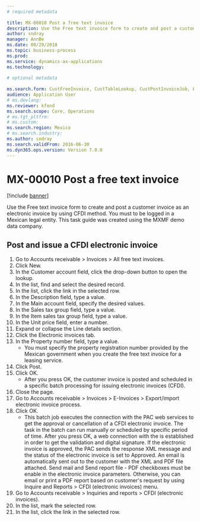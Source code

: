 ```yaml
--- 
# required metadata 
 
title: MX-00010 Post a free text invoice
description: Use the Free text invoice form to create and post a customer invoice as an electronic invoice by using CFDI method. 
author: sndray
manager: AnnBe 
ms.date: 08/29/2018
ms.topic: business-process 
ms.prod:  
ms.service: dynamics-ax-applications 
ms.technology:  
 
# optional metadata 
 
ms.search.form: CustFreeInvoice, CustTableLookup, CustPostInvoiceJob, EInvoiceCFDIJournal_AR   
audience: Application User 
# ms.devlang:  
ms.reviewer: kfend
ms.search.scope: Core, Operations 
# ms.tgt_pltfrm:  
# ms.custom:  
ms.search.region: Mexico
# ms.search.industry: 
ms.author: sndray
ms.search.validFrom: 2016-06-30 
ms.dyn365.ops.version: Version 7.0.0 
---
```

# MX-00010 Post a free text invoice

[!include [banner](../../includes/banner.md)]

Use the Free text invoice form to create and post a customer invoice as an electronic invoice by using CFDI method. You must to be logged in a Mexican legal entity. This task guide was created using the MXMF demo data company.


## Post and issue a CFDI electronic invoice
1. Go to Accounts receivable > Invoices > All free text invoices.
2. Click New.
3. In the Customer account field, click the drop-down button to open the lookup.
4. In the list, find and select the desired record.
5. In the list, click the link in the selected row.
6. In the Description field, type a value.
7. In the Main account field, specify the desired values.
8. In the Sales tax group field, type a value.
9. In the Item sales tax group field, type a value.
10. In the Unit price field, enter a number.
11. Expand or collapse the Line details section.
12. Click the Electronic invoices tab.
13. In the Property number field, type a value.
    * You must specify the property registration number provided by the Mexican government when you create the free text invoice for a leasing service.  
14. Click Post.
15. Click OK.
    * After you press OK, the customer invoice is posted and scheduled in a specific batch processing for issuing electronic invoices (CFDI).  
16. Close the page.
17. Go to Accounts receivable > Invoices > E-Invoices > Export/import electronic invoice process.
18. Click OK.
    * This batch job executes the connection with the PAC web services to get the approval or cancellation of a CFDI electronic invoice. The task in the batch can run manually or scheduled by specific period of time.       After you press OK, a web connection with the  is established in order to get the validation and digital signature. If the electronic invoice is approved,  the PAC sends the response XML message and the status of the electronic invoice is set to Approved. An email is automatically sent out to the customer with the XML and PDF file attached. Send mail and Send report file - PDF checkboxes must be enable in the electronic invoice parameters. Otherwise, you can email or print a PDF report based on customer's request by using Inquire and Reports > CFDI (electronic invoices) menu.    
19. Go to Accounts receivable > Inquiries and reports > CFDI (electronic invoices).
20. In the list, mark the selected row.
21. In the list, click the link in the selected row.

